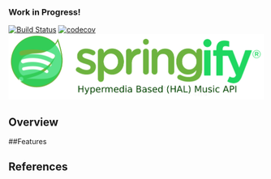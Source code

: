 ### Work in Progress!
[![Build Status](https://travis-ci.org/kabasakalis/springify.svg?branch=master)](https://travis-ci.org/kabasakalis/springify)
[![codecov](https://codecov.io/gh/kabasakalis/springify/branch/master/graph/badge.svg)](https://codecov.io/gh/kabasakalis/springify)
[![logo](https://raw.githubusercontent.com/drumaddict/springify/master/src/main/resources/public/springify.png)](https://github.com/kabasakalis/springify)

## Overview

##Features

## References

